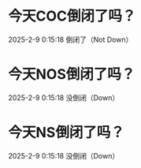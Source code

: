 # 今天COC倒闭了吗？

2025-2-9 0:15:18 倒闭了（Not Down）

# 今天NOS倒闭了吗？

2025-2-9 0:15:18 没倒闭（Down）

# 今天NS倒闭了吗？

2025-2-9 0:15:18 没倒闭（Down）

